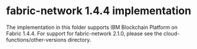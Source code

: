 # fabric-network 1.4.4 implementation

The implementation in this folder supports IBM Blockchain Platform on Fabric 1.4.4.  For support for fabric-network 2.1.0, please see the cloud-functions/other-versions directory.